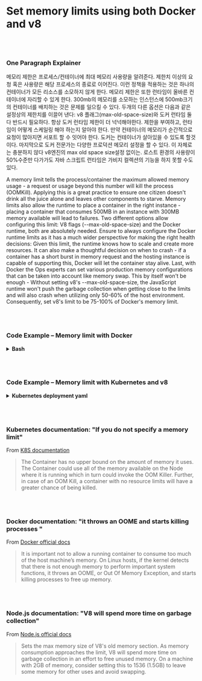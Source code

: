 # Set memory limits using both Docker and v8

<br/><br/>

### One Paragraph Explainer

메모리 제한은 프로세스/컨테이너에 최대 메모리 사용량을 알려준다. 제한치 이상의 요청 혹은 사용량은 해당 프로세스의 종료로 이어진다. 이런 정책을 적용하는 것은 하나의 컨테이너가 모든 리소스를 소모하지 않게 한다. 메모리 제한은 또한 런타임이 올바른 컨테이너에 자리할 수 있게 한다. 300mb의 메모리를 소모하는 인스턴스에 500mb크기의 컨테이너를 배치하는 것은 문제를 일으킬 수 있다. 두개의 다른 옵션은 다음과 같은 설정상의 제한치를 이끌어 낸다: v8 플래그(max-old-space-size)와 도커 런타임 둘다 반드시 필요하다. 항상 도커 런타임 제한이 더 넉넉해야한다. 제한을 부여하고, 런타임이 어떻게 스케일링 해야 하는지 알아야 한다. 만약 컨테이너의 메모리가 순간적으로 요청이 많아지면 서포트 할 수 잇어야 한다. 도커는 컨테이너가 살아있을 수 있도록 할것이다. 마지막으로 도커 전문가는 다양한 프로덕션 메모리 설정을 할 수 있다. 이 자체로는 충분하지 않다 v8엔진의 max old space size설정 없이는. 로스트 환경의 사용량이 50%수준만 다가가도 자바 스크립트 런타임은 가비지 컬렉션의 기능을 하지 못할 수도 있다.

A memory limit tells the process/container the maximum allowed memory usage - a request or usage beyond this number will kill the process (OOMKill). Applying this is a great practice to ensure one citizen doesn't drink all the juice alone and leaves other components to starve. Memory limits also allow the runtime to place a container in the right instance - placing a container that consumes 500MB in an instance with 300MB memory available will lead to failures. Two different options allow configuring this limit: V8 flags (--max-old-space-size) and the Docker runtime, both are absolutely needed. Ensure to always configure the Docker runtime limits as it has a much wider perspective for making the right health decisions: Given this limit, the runtime knows how to scale and create more resources. It can also make a thoughtful decision on when to crash - if a container has a short burst in memory request and the hosting instance is capable of supporting this, Docker will let the container stay alive. Last, with Docker the Ops experts can set various production memory configurations that can be taken into account like memory swap. This by itself won't be enough - Without setting v8's --max-old-space-size, the JavaScript runtime won't push the garbage collection when getting close to the limits and will also crash when utilizing only 50-60% of the host environment. Consequently, set v8's limit to be 75-100% of Docker's memory limit.

<br/><br/>

### Code Example – Memory limit with Docker

<details>
<summary><strong>Bash</strong></summary>

```bash
docker run --memory 512m my-node-app
```

</details>

<br/><br/>

### Code Example – Memory limit with Kubernetes and v8

<details>
<summary><strong>Kubernetes deployment yaml</strong></summary>

```yml
apiVersion: v1
kind: Pod
metadata:
  name: my-node-app
spec:
  containers:
    - name: my-node-app
      image: my-node-app
      resources:
        requests:
          memory: "400Mi"
        limits:
          memory: "500Mi"
      command: ["node index.js --max-old-space-size=350"]
```

</details>

<br/><br/>

### Kubernetes documentation: "If you do not specify a memory limit"

From [K8S documentation](https://kubernetes.io/docs/tasks/configure-pod-container/assign-memory-resource/)

> The Container has no upper bound on the amount of memory it uses. The Container could use all of the memory available on the Node where it is running which in turn could invoke the OOM Killer. Further, in case of an OOM Kill, a container with no resource limits will have a greater chance of being killed.

<br/><br/>

### Docker documentation: "it throws an OOME and starts killing processes "

From [Docker official docs](https://docs.docker.com/config/containers/resource_constraints/)

> It is important not to allow a running container to consume too much of the host machine’s memory. On Linux hosts, if the kernel detects that there is not enough memory to perform important system functions, it throws an OOME, or Out Of Memory Exception, and starts killing processes to free up memory.

<br/><br/>

### Node.js documentation: "V8 will spend more time on garbage collection"

From [Node.js official docs](https://nodejs.org/api/cli.html#cli_max_old_space_size_size_in_megabytes)

> Sets the max memory size of V8's old memory section. As memory consumption approaches the limit, V8 will spend more time on garbage collection in an effort to free unused memory. On a machine with 2GB of memory, consider setting this to 1536 (1.5GB) to leave some memory for other uses and avoid swapping.
